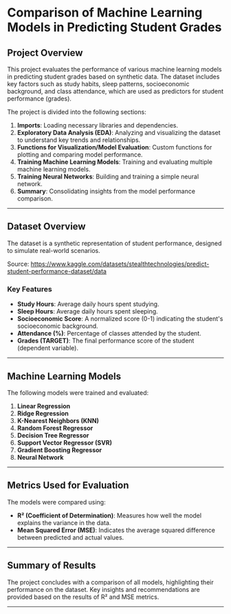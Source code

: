 # Comparison of Machine Learning Models in Predicting Student Grades  

## Project Overview  
This project evaluates the performance of various machine learning models in predicting student grades based on synthetic data. The dataset includes key factors such as study habits, sleep patterns, socioeconomic background, and class attendance, which are used as predictors for student performance (grades).  

The project is divided into the following sections:  
1. **Imports**: Loading necessary libraries and dependencies.  
2. **Exploratory Data Analysis (EDA)**: Analyzing and visualizing the dataset to understand key trends and relationships.  
3. **Functions for Visualization/Model Evaluation**: Custom functions for plotting and comparing model performance.  
4. **Training Machine Learning Models**: Training and evaluating multiple machine learning models.  
5. **Training Neural Networks**: Building and training a simple neural network.  
6. **Summary**: Consolidating insights from the model performance comparison.  

---

## Dataset Overview  
The dataset is a synthetic representation of student performance, designed to simulate real-world scenarios.  

Source: https://www.kaggle.com/datasets/stealthtechnologies/predict-student-performance-dataset/data

### Key Features  
- **Study Hours**: Average daily hours spent studying.  
- **Sleep Hours**: Average daily hours spent sleeping.  
- **Socioeconomic Score**: A normalized score (0-1) indicating the student's socioeconomic background.  
- **Attendance (%)**: Percentage of classes attended by the student.  
- **Grades (TARGET)**: The final performance score of the student (dependent variable).  

---

## Machine Learning Models  
The following models were trained and evaluated:  
1. **Linear Regression**  
2. **Ridge Regression**  
3. **K-Nearest Neighbors (KNN)**  
4. **Random Forest Regressor**  
5. **Decision Tree Regressor**  
6. **Support Vector Regressor (SVR)**  
7. **Gradient Boosting Regressor**  
8. **Neural Network**  

---

## Metrics Used for Evaluation  
The models were compared using:  
- **R² (Coefficient of Determination)**: Measures how well the model explains the variance in the data.  
- **Mean Squared Error (MSE)**: Indicates the average squared difference between predicted and actual values.  

---

## Summary of Results  
The project concludes with a comparison of all models, highlighting their performance on the dataset. Key insights and recommendations are provided based on the results of R² and MSE metrics.  

---
